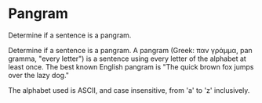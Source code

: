 # Pangram

Determine if a sentence is a pangram.

Determine if a sentence is a pangram. A pangram (Greek: παν γράμμα, pan gramma, "every letter") is a sentence using every letter of the alphabet at least once. The best known English pangram is "The quick brown fox jumps over the lazy dog."

The alphabet used is ASCII, and case insensitive, from 'a' to 'z' inclusively.
